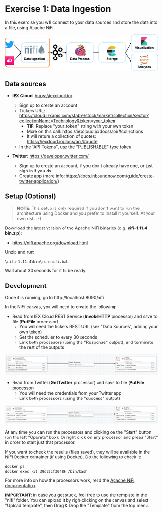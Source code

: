 # Exercise 1: Data Ingestion

In this exercise you will connect to your data sources and store the data into a file, using Apache NiFi.

![Exercise architecture](../img/architecture_exercise1.png)

## Data sources

* **IEX Cloud**: https://iexcloud.io/
  * Sign up to create an account
  * Tickers URL: https://cloud.iexapis.com/stable/stock/market/collection/sector?collectionName=Technology&token=your_token
    * **TIP**: Replace "your_token" string with your own token
    * More on this call: https://iexcloud.io/docs/api/#collections
    * It will return a collection of quotes: https://iexcloud.io/docs/api/#quote
  * In the "API Tokens", use the "PUBLISHABLE" type token

* **Twitter**: https://developer.twitter.com/
  * Sign up to create an account, if you don't already have one, or just sign in if you do
  * Create app (more info: https://docs.inboundnow.com/guide/create-twitter-application/)

## Setup (Optional)

> **NOTE**: This setup is only required if you don't want to run the architecture using Docker and you prefer to install it yourself. At your own risk. :-)

Download the latest version of the Apache NiFi binaries (e.g. **nifi-1.11.4-bin.zip**):

* https://nifi.apache.org/download.html

Unzip and run:

```
\nifi-1.11.4\bin\run-nifi.bat
```

Wait about 30 seconds for it to be ready.

## Development

Once it is running, go to http://localhost:8090/nifi

In the NiFi canvas, you will need to create the following:

* Read from IEX Cloud REST Service (**InvokeHTTP** processor) and save to file (**PutFile** processor)
  * You will need the tickers REST URL (see "Data Sources", adding your own token)
  * Set the scheduler to every 30 seconds
  * Link both processors (using the "Response" output), and terminate the rest of the outputs

![NiFi Configuration HTTP](../img/exercise1_nifi1.png)

* Read from Twitter (**GetTwitter** processor) and save to file (**PutFile** processor)
  * You will need the credentials from your Twitter app
  * Link both processors (using the "success" output)

![NiFi Configuration Twitter](../img/exercise1_nifi2.png)

At any time you can run the processors and clicking on the "Start" button (on the left "Operate" box). Or right click on any processor and press "Start" in order to start just that processor.

If you want to check the results (files saved), they will be available in the NiFi Docker container (if using Docker). Do the following to check it:

```
docker ps
docker exec -it 39d23cf30486 /bin/bash
```

For more info on how the processors work, read the [Apache NiFi documentation](https://nifi.apache.org/docs.html).

**IMPORTANT**: In case you get stuck, feel free to use the template in the "nifi" folder. You can upload it by righ-clicking on the canvas and select "Upload template", then Drag & Drop the "Template" from the top menu.

